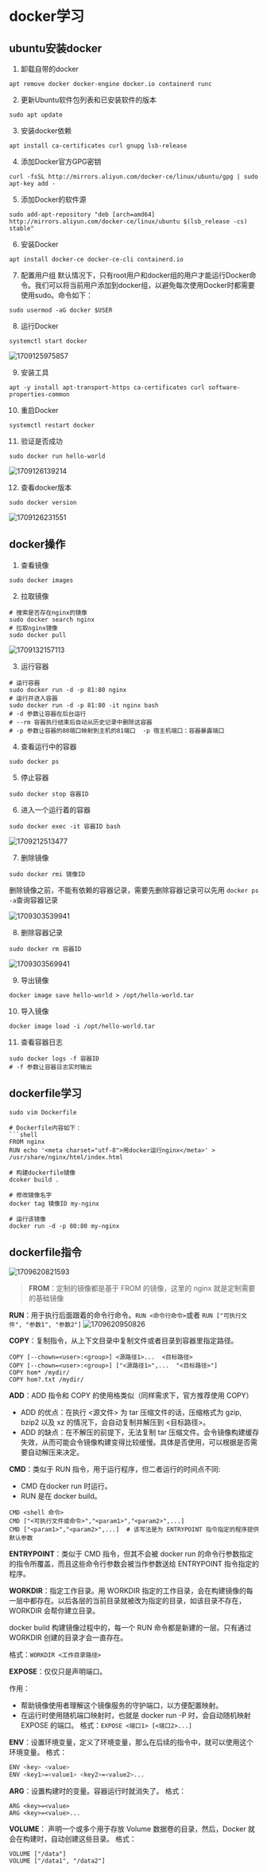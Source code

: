 # docker学习

## ubuntu安装docker

1. 卸载自带的docker

```shell
apt remove docker docker-engine docker.io containerd runc
```

2. 更新Ubuntu软件包列表和已安装软件的版本

```shell
sudo apt update
```

3. 安装docker依赖

```shell
apt install ca-certificates curl gnupg lsb-release
```

4. 添加Docker官方GPG密钥

```shell
curl -fsSL http://mirrors.aliyun.com/docker-ce/linux/ubuntu/gpg | sudo apt-key add -
```

5. 添加Docker的软件源

```shell
sudo add-apt-repository "deb [arch=amd64] http://mirrors.aliyun.com/docker-ce/linux/ubuntu $(lsb_release -cs) stable"
```

6. 安装Docker

```shell
apt install docker-ce docker-ce-cli containerd.io
```

7. 配置用户组
   默认情况下，只有root用户和docker组的用户才能运行Docker命令。我们可以将当前用户添加到docker组，以避免每次使用Docker时都需要使用sudo。命令如下：

```shell
sudo usermod -aG docker $USER
```

8. 运行Docker

```shell
systemctl start docker
```

![1709125975857](image/docker/1709125975857.png)

9. 安装工具

```shell
apt -y install apt-transport-https ca-certificates curl software-properties-common
```

10. 重启Docker

```shell
systemctl restart docker
```

11. 验证是否成功

```shell
sudo docker run hello-world
```

![1709126139214](image/docker/1709126139214.png)

12. 查看docker版本

```shell
sudo docker version
```

![1709126231551](image/docker/1709126231551.png)

## docker操作

1. 查看镜像

```shell
sudo docker images
```

2. 拉取镜像

```shell
# 搜索是否存在nginx的镜像
sudo docker search nginx
# 拉取nginx镜像
sudo docker pull 
```

![1709132157113](image/docker/1709132157113.png)

3. 运行容器

```shell
# 运行容器
sudo docker run -d -p 81:80 nginx
# 运行并进入容器
sudo docker run -d -p 81:80 -it nginx bash
# -d 参数让容器在后台运行
# --rm 容器执行结束后自动从历史记录中删除这容器
# -p 参数让容器的80端口映射到主机的81端口  -p 宿主机端口：容器暴露端口
```

4. 查看运行中的容器

```shell
sudo docker ps
```

5. 停止容器

```shell
sudo docker stop 容器ID
```

6. 进入一个运行着的容器

```shell
sudo docker exec -it 容器ID bash
```

![1709212513477](image/docker/1709212513477.png)

7. 删除镜像

```shell
sudo docker rmi 镜像ID
```

删除镜像之前，不能有依赖的容器记录，需要先删除容器记录可以先用 `docker ps -a`查询容器记录

![1709303539941](image/docker/1709303539941.png)

8. 删除容器记录

```shell
sudo docker rm 容器ID
```

![1709303569941](image/docker/1709303569941.png)

9. 导出镜像

```shell
docker image save hello-world > /opt/hello-world.tar
```

10. 导入镜像

```shell
docker image load -i /opt/hello-world.tar
```

11. 查看容器日志

```shell
sudo docker logs -f 容器ID
# -f 参数让容器日志实时输出
```

## dockerfile学习

```shell
sudo vim Dockerfile

# Dockerfile内容如下：  
```shell  
FROM nginx
RUN echo '<meta charset="utf-8">用docker运行nginx</meta>' > /usr/share/nginx/html/index.html

# 构建dockerfile镜像
dcoker build .

# 修改镜像名字
docker tag 镜像ID my-nginx

# 运行该镜像
docker run -d -p 80:80 my-nginx

```

## dockerfile指令

![1709620821593](image/docker/1709620821593.png)

> **FROM**：定制的镜像都是基于 FROM 的镜像，这里的 nginx 就是定制需要的基础镜像

**RUN**：用于执行后面跟着的命令行命令。`RUN <命令行命令>`或者 `RUN ["可执行文件", "参数1", "参数2"]`
![1709620950826](image/docker/1709620950826.png)

**COPY**：复制指令，从上下文目录中复制文件或者目录到容器里指定路径。

```shell
COPY [--chown=<user>:<group>] <源路径1>...  <目标路径>
COPY [--chown=<user>:<group>] ["<源路径1>",...  "<目标路径>"]
COPY hom* /mydir/
COPY hom?.txt /mydir/
```

**ADD**：ADD 指令和 COPY 的使用格类似（同样需求下，官方推荐使用 COPY）

* ADD 的优点：在执行 <源文件> 为 tar 压缩文件的话，压缩格式为 gzip, bzip2 以及 xz 的情况下，会自动复制并解压到 <目标路径>。
* ADD 的缺点：在不解压的前提下，无法复制 tar 压缩文件。会令镜像构建缓存失效，从而可能会令镜像构建变得比较缓慢。具体是否使用，可以根据是否需要自动解压来决定。

**CMD**：类似于 RUN 指令，用于运行程序，但二者运行的时间点不同:

* CMD 在docker run 时运行。
* RUN 是在 docker build。

```shell
CMD <shell 命令> 
CMD ["<可执行文件或命令>","<param1>","<param2>",...] 
CMD ["<param1>","<param2>",...]  # 该写法是为 ENTRYPOINT 指令指定的程序提供默认参数
```

**ENTRYPOINT**：类似于 CMD 指令，但其不会被 docker run 的命令行参数指定的指令所覆盖，而且这些命令行参数会被当作参数送给 ENTRYPOINT 指令指定的程序。

**WORKDIR**：指定工作目录。用 WORKDIR 指定的工作目录，会在构建镜像的每一层中都存在。以后各层的当前目录就被改为指定的目录，如该目录不存在，WORKDIR 会帮你建立目录。

docker build 构建镜像过程中的，每一个 RUN 命令都是新建的一层。只有通过 WORKDIR 创建的目录才会一直存在。

格式：`WORKDIR <工作目录路径>`

**EXPOSE**：仅仅只是声明端口。

作用：

- 帮助镜像使用者理解这个镜像服务的守护端口，以方便配置映射。
- 在运行时使用随机端口映射时，也就是 docker run -P 时，会自动随机映射 EXPOSE 的端口。
  格式：`EXPOSE <端口1> [<端口2>...]`

**ENV**：设置环境变量，定义了环境变量，那么在后续的指令中，就可以使用这个环境变量。
格式：

```bash
ENV <key> <value>
ENV <key1>=<value1> <key2>=<value2>...
```

**ARG**：设置构建时的变量。容器运行时就消失了。
格式：

```shell
ARG <key>=<value>
ARG <key>=<value>...
```

**VOLUME**： 声明一个或多个用于存放 Volume 数据卷的目录，然后，Docker 就会在构建时，自动创建这些目录。
格式：
```shell
VOLUME ["/data"]
VOLUME ["/data1", "/data2"]
```


